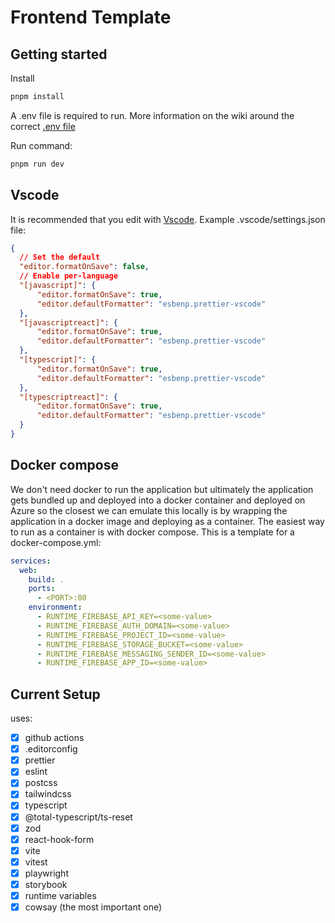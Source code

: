 # Frontend Template

## Getting started

Install

```sh
pnpm install
```

A .env file is required to run. More information on the wiki around the correct [.env file](https://dev.azure.com/ITSharedService/My%20Westminster/_wiki/wikis/My-Westminster.wiki/48/file-.env.development-(or-.env.production))

Run command:

```sh
pnpm run dev
```

## Vscode

It is recommended that you edit with [Vscode](https://code.visualstudio.com/). Example .vscode/settings.json file:

```json
{
  // Set the default
  "editor.formatOnSave": false,
  // Enable per-language
  "[javascript]": {
      "editor.formatOnSave": true,
      "editor.defaultFormatter": "esbenp.prettier-vscode"
  },
  "[javascriptreact]": {
      "editor.formatOnSave": true,
      "editor.defaultFormatter": "esbenp.prettier-vscode"
  },
  "[typescript]": {
      "editor.formatOnSave": true,
      "editor.defaultFormatter": "esbenp.prettier-vscode"
  },
  "[typescriptreact]": {
      "editor.formatOnSave": true,
      "editor.defaultFormatter": "esbenp.prettier-vscode"
  }
}
```

## Docker compose

We don't need docker to run the application but ultimately the application gets bundled up and
deployed into a docker container and deployed on Azure so the closest we can emulate this locally
is by wrapping the application in a docker image and deploying as a container. The easiest way
to run as a container is with docker compose. This is a template for a docker-compose.yml:

```yml
services:
  web:
    build: .
    ports:
      - <PORT>:80
    environment:
      - RUNTIME_FIREBASE_API_KEY=<some-value>
      - RUNTIME_FIREBASE_AUTH_DOMAIN=<some-value>
      - RUNTIME_FIREBASE_PROJECT_ID=<some-value>
      - RUNTIME_FIREBASE_STORAGE_BUCKET=<some-value>
      - RUNTIME_FIREBASE_MESSAGING_SENDER_ID=<some-value>
      - RUNTIME_FIREBASE_APP_ID=<some-value>

```

## Current Setup

uses:

* [x] github actions
* [x] .editorconfig
* [x] prettier
* [x] eslint
* [x] postcss
* [x] tailwindcss
* [x] typescript
* [x] @total-typescript/ts-reset
* [x] zod
* [x] react-hook-form
* [x] vite
* [x] vitest
* [x] playwright
* [x] storybook
* [x] runtime variables
* [x] cowsay (the most important one)
